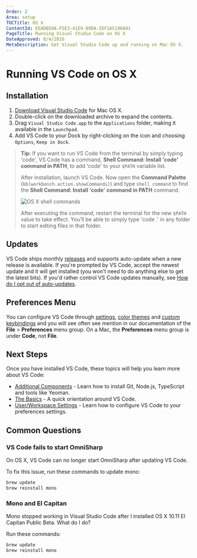 ```yaml
---
Order: 2
Area: setup
TOCTitle: OS X
ContentId: EEADB50A-F5E3-41E9-89DA-35F165196691
PageTitle: Running Visual Studio Code on OS X
DateApproved: 8/4/2016
MetaDescription: Get Visual Studio Code up and running on Mac OS X.
---
```


# Running VS Code on OS X

## Installation

1. [Download Visual Studio Code](https://go.microsoft.com/fwlink/?LinkID=534106) for Mac OS X.
2. Double-click on the downloaded archive to expand the contents.
3. Drag `Visual Studio Code.app` to the `Applications` folder, making it available in the `Launchpad`.
4. Add VS Code to your Dock by right-clicking on the icon and choosing `Options`, `Keep in Dock`.

>**Tip:** If you want to run VS Code from the terminal by simply typing 'code', VS Code has a command, **Shell Command: Install 'code' command in PATH**, to add 'code' to your `$PATH` variable list.
>
>After installation, launch VS Code. Now open the **Command Palette** (`kb(workbench.action.showCommands)`) and type `shell command` to find the **Shell Command: Install 'code' command in PATH** command.
>
>![OS X shell commands](images/osx/shell-command.png)
>
>After executing the command, restart the terminal for the new `$PATH` value to take effect. You'll be able to simply type 'code .' in any folder to start editing files in that folder.

## Updates

VS Code ships monthly [releases](/updates) and supports auto-update when a new release is available. If you're prompted by VS Code, accept the newest update and it will get installed (you won't need to do anything else to get the latest bits). If you'd rather control VS Code updates manually, see [How do I opt out of auto-updates](/docs/supporting/faq.md#how-do-i-opt-out-of-vs-code-autoupdates).

## Preferences Menu

You can configure VS Code through [settings](/docs/customization/userandworkspace.md), [color themes](/docs/customization/themes.md) and [custom keybindings](/docs/customization/keybindings.md) and you will see often see mention in our documentation of the **File** > **Preferences** menu group.  On a Mac, the **Preferences** menu group is under **Code**, not **File**.

## Next Steps

Once you have installed VS Code, these topics will help you learn more about VS Code:

* [Additional Components](/docs/setup/additional-components.md) - Learn how to install Git, Node.js, TypeScript and tools like Yeoman.
* [The Basics](/docs/editor/codebasics.md) - A quick orientation around VS Code.
* [User/Workspace Settings](/docs/customization/userandworkspace.md) - Learn how to configure VS Code to your preferences settings.

## Common Questions

### VS Code fails to start OmniSharp

On OS X, VS Code can no longer start OmniSharp after updating VS Code.

To fix this issue, run these commands to update mono:

```bash
brew update
brew reinstall mono
```

### Mono and El Capitan

Mono stopped working in Visual Studio Code after I installed OS X 10.11 El Capitan Public Beta. What do I do?

Run these commands:

```bash
brew update
brew reinstall mono
```

